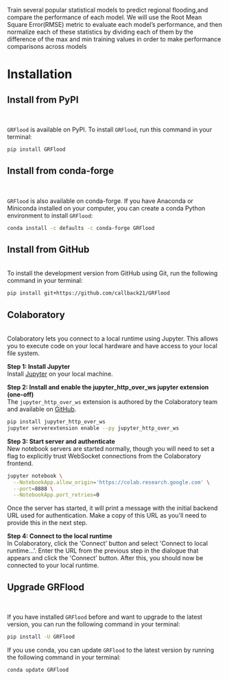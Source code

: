 
Train several popular statistical models to predict regional flooding,and compare the performance of each model.
We will use the Root Mean Square Error(RMSE) metric to evaluate each model’s performance, and then normalize each of 
these statistics by dividing each of them by the difference of the max and min training values in order to make performance
comparisons across models

<h1>Installation</h1>



<h2>Install from PyPI</h2>

<br>

`GRFlood` is available on PyPI. To install `GRFlood`, run this command in your terminal:

```sh
pip install GRFlood
```
<h2>Install from conda-forge</h2>


<br>

`GRFlood` is also available on conda-forge. If you have Anaconda or Miniconda installed on your computer, you can create a conda Python environment to install `GRFlood`:

```sh
conda install -c defaults -c conda-forge GRFlood
```
<h2>Install from GitHub</h2> 

<br>
To install the development version from GitHub using Git, run the following command in your terminal:

```sh
pip install git+https://github.com/callback21/GRFlood
```
<h2>Colaboratory</h2> 

<br>
Colaboratory lets you connect to a local runtime using Jupyter. This allows you to execute code on your local hardware and have access to your local file system.

**Step 1: Install Jupyter**<br>
Install [Jupyter](https://jupyter.org/install) on your local machine.

**Step 2: Install and enable the jupyter_http_over_ws jupyter extension (one-off)** <br>
The ```jupyter_http_over_ws``` extension is authored by the Colaboratory team and available on [GitHub](https://github.com/googlecolab/jupyter_http_over_ws).

```sh
pip install jupyter_http_over_ws
jupyter serverextension enable --py jupyter_http_over_ws
```
**Step 3: Start server and authenticate**<br>
New notebook servers are started normally, though you will need to set a flag to explicitly trust WebSocket connections from the Colaboratory frontend.

```sh
jupyter notebook \
  --NotebookApp.allow_origin='https://colab.research.google.com' \
  --port=8888 \
  --NotebookApp.port_retries=0
```   
Once the server has started, it will print a message with the initial backend URL used for authentication. Make a copy of this URL as you'll need to provide this in the next step.

**Step 4: Connect to the local runtime**<br>
In Colaboratory, click the 'Connect' button and select 'Connect to local runtime…'. Enter the URL from the previous step in the dialogue that appears and click the 'Connect' button. After this, you should now be connected to your local runtime.

<h2>Upgrade GRFlood</h2>
<br>

If you have installed `GRFlood` before and want to upgrade to the latest version, you can run the following command in your terminal:

```sh
pip install -U GRFlood
```
If you use conda, you can update `GRFlood` to the latest version by running the following command in your terminal:

```sh
conda update GRFlood
```
